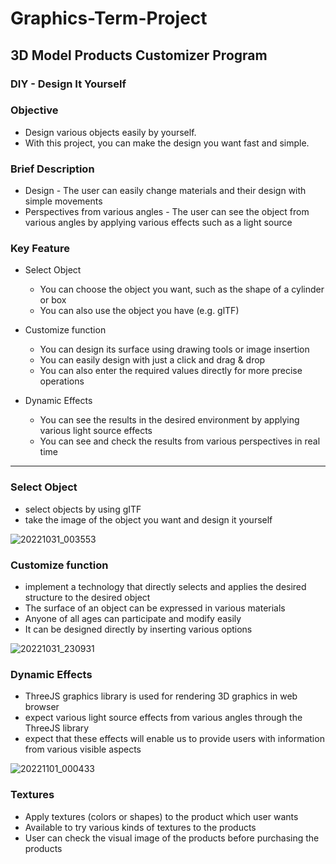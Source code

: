# Graphics-Term-Project
  
## 3D Model Products Customizer Program

### DIY - Design It Yourself  
  
    
  
    
      
      
### Objective 
* Design various objects easily by yourself.
* With this project, you can make the design you want fast and simple.  


### Brief Description
* Design - The user can easily change materials and their design with simple movements
* Perspectives from various angles - The user can see the object from various angles by applying various effects such as a light source


### Key Feature
* Select Object
  * You can choose the object you want, such as the shape of a cylinder or box
  * You can also use the object you have (e.g. glTF)  

* Customize function
  * You can design its surface using drawing tools or image insertion
  * You can easily design with just a click and drag & drop
  * You can also enter the required values directly for more precise operations  
 
* Dynamic Effects
  * You can see the results in the desired environment by applying various light source effects
  * You can see and check the results from various perspectives in real time

-----------------------------------------------------------
### Select Object  
* select objects by using gITF
* take the image of the object you want and design it yourself  

![20221031_003553](https://user-images.githubusercontent.com/94350277/198887472-3374a369-0e04-443b-8c89-5d029b5818fa.png)

### Customize function
* implement a technology that directly selects and applies the desired structure to the desired object
* The surface of an object can be expressed in various materials
* Anyone of all ages can participate and modify easily 
* It can be designed directly by inserting various options 

![20221031_230931](https://user-images.githubusercontent.com/94350277/199027802-bf385ed0-7b5f-4fd8-83e5-be90703b6f51.png)

### Dynamic Effects
* ThreeJS graphics library is used for rendering 3D graphics in web browser
* expect various light source effects from various angles through the ThreeJS library
* expect that these effects will enable us to provide users with information from various visible aspects

![20221101_000433](https://user-images.githubusercontent.com/94350277/199040394-c988856d-c5ab-4c78-b789-a2f257ce9b9c.png)

### Textures
* Apply textures (colors or shapes) to the product which user wants
* Available to try various kinds of textures to the products
* User can check the visual image of the products before purchasing the products  



